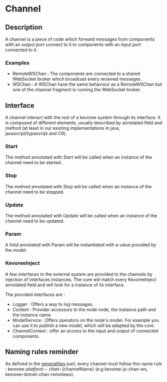 # Channel
## Description
A channel is a piece of code which forward messages from components with an output port connect to it to components with an input port connected to it.

### Examples
 * RemoteWSChan : The components are connected to a shared WebSocket broker which broadcast every received messages.
 * WSChan : A WSChan have the same behaviour as a RemoteWSChan but one of the channel fragment is running the WebSocket broker.

## Interface
A channel interact with the rest of a kevoree system through its interface.
It is composed of different elements, usually described by annotated field and method (at least in our existing implementations in java, javascript/typescript and C#).

### Start
The method annotated with Start will be called when an instance of the channel need to be started.

### Stop
The method annotated with Stop will be called when an instance of the channel need to be stopped.

### Update
The method annotated with Update will be called when an instance of the channel need to be updated.

### Param
A field annotated with Param will be instantiated with a value provided by the model.

### KevoreeInject
A few interfaces to the external system are provided to the channels by injection of interfaces instances.
The core will match every KevoreeInject annotated field and will look for a instance of its interface.

The provided interfaces are :
 * Logger : Offers a way to log messages.
 * Context : Provider accessors to the node node, the instance path and the instance name.
 * ModelService : Offers operators on the node's model. For example you can use it to publish a new model, which will be adapted by the core.
 * ChannelContext : offer an access to the input and output of connected components.


## Naming rules reminder
As defined in the [generalities](../generalities.md) part, every channel must follow this name rule : kevoree-${platform}-chan-${channelName} (e.g kevoree-js-chan-ws, kevoree-dotnet-chan-remotews).
